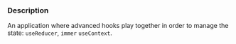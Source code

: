 ### Description
An application where advanced hooks play together in order to manage the state: `useReducer`, `immer` `useContext`.
